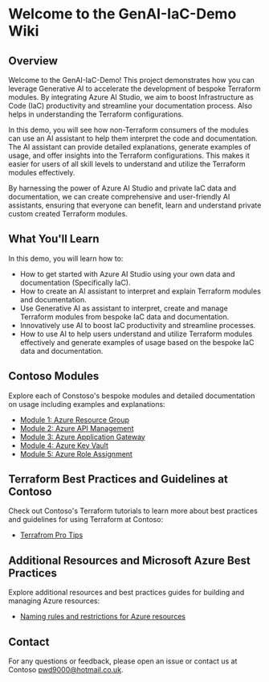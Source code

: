 # Welcome to the GenAI-IaC-Demo Wiki

## Overview

Welcome to the GenAI-IaC-Demo! This project demonstrates how you can leverage Generative AI to accelerate the development of bespoke Terraform modules. By integrating Azure AI Studio, we aim to boost Infrastructure as Code (IaC) productivity and streamline your documentation process. Also helps in understanding the Terraform configurations.

In this demo, you will see how non-Terraform consumers of the modules can use an AI assistant to help them interpret the code and documentation. The AI assistant can provide detailed explanations, generate examples of usage, and offer insights into the Terraform configurations. This makes it easier for users of all skill levels to understand and utilize the Terraform modules effectively.

By harnessing the power of Azure AI Studio and private IaC data and documentation, we can create comprehensive and user-friendly AI assistants, ensuring that everyone can benefit, learn and understand private custom created Terraform modules.

## What You'll Learn

In this demo, you will learn how to:

- How to get started with Azure AI Studio using your own data and documentation (Specifically IaC).
- How to create an AI assistant to interpret and explain Terraform modules and documentation.
- Use Generative AI as assistant to interpret, create and manage Terraform modules from bespoke IaC data and documentation.
- Innovatively use AI to boost IaC productivity and streamline processes.
- How to use AI to help users understand and utilize Terraform modules effectively and generate examples of usage based on the bespoke IaC data and documentation.

## Contoso Modules

Explore each of Constoso's bespoke modules and detailed documentation on usage including examples and explanations:

- [Module 1: Azure Resource Group](./modules/azurerm-rg.md)
- [Module 2: Azure API Management](./modules/azurerm-apim.md)
- [Module 3: Azure Application Gateway](./modules/azurerm-appgw.md)
- [Module 4: Azure Key Vault](./modules/azurerm-kv.md)
- [Module 5: Azure Role Assignment](./modules/azurerm-iam.md)

## Terraform Best Practices and Guidelines at Contoso

Check out Contoso's Terraform tutorials to learn more about best practices and guidelines for using Terraform at Contoso:

- [Terrafrom Pro Tips](./guidelines/terraform-pro.md)

## Additional Resources and Microsoft Azure Best Practices

Explore additional resources and best practices guides for building and managing Azure resources:

- [Naming rules and restrictions for Azure resources](./guidelines/naming-rules-and-restrictions.md)

## Contact

For any questions or feedback, please open an issue or contact us at Contoso [pwd9000@hotmail.co.uk](mailto:pwd9000@hotmail.co.uk).
